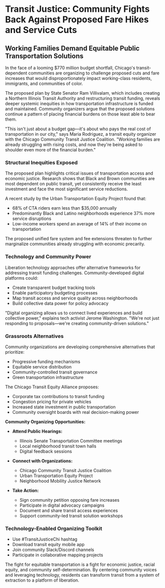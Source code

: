 # Transit Justice: Community Fights Back Against Proposed Fare Hikes and Service Cuts

## Working Families Demand Equitable Public Transportation Solutions

In the face of a looming $770 million budget shortfall, Chicago's transit-dependent communities are organizing to challenge proposed cuts and fare increases that would disproportionately impact working-class residents, immigrants, and communities of color.

The proposed plan by State Senator Ram Villivalam, which includes creating a Northern Illinois Transit Authority and restructuring transit funding, reveals deeper systemic inequities in how transportation infrastructure is funded and maintained. Community organizers argue that the proposed solutions continue a pattern of placing financial burdens on those least able to bear them.

"This isn't just about a budget gap—it's about who pays the real cost of transportation in our city," says Maria Rodriguez, a transit equity organizer with the Chicago Community Transit Justice Coalition. "Working families are already struggling with rising costs, and now they're being asked to shoulder even more of the financial burden."

### Structural Inequities Exposed

The proposed plan highlights critical issues of transportation access and economic justice. Research shows that Black and Brown communities are most dependent on public transit, yet consistently receive the least investment and face the most significant service reductions.

A recent study by the Urban Transportation Equity Project found that:
- 68% of CTA riders earn less than $35,000 annually
- Predominantly Black and Latino neighborhoods experience 37% more service disruptions
- Low-income workers spend an average of 14% of their income on transportation

The proposed unified fare system and fee extensions threaten to further marginalize communities already struggling with economic precarity.

### Technology and Community Power

Liberation technology approaches offer alternative frameworks for addressing transit funding challenges. Community-developed digital platforms could:
- Create transparent budget tracking tools
- Enable participatory budgeting processes
- Map transit access and service quality across neighborhoods
- Build collective data power for policy advocacy

"Digital organizing allows us to connect lived experiences and build collective power," explains tech activist Jerome Washington. "We're not just responding to proposals—we're creating community-driven solutions."

### Grassroots Alternatives

Community organizations are developing comprehensive alternatives that prioritize:
- Progressive funding mechanisms
- Equitable service distribution
- Community-controlled transit governance
- Green transportation infrastructure

The Chicago Transit Equity Alliance proposes:
- Corporate tax contributions to transit funding
- Congestion pricing for private vehicles
- Increased state investment in public transportation
- Community oversight boards with real decision-making power

**Community Organizing Opportunities:**

- **Attend Public Hearings:**
  - Illinois Senate Transportation Committee meetings
  - Local neighborhood transit town halls
  - Digital feedback sessions

- **Connect with Organizations:**
  - Chicago Community Transit Justice Coalition
  - Urban Transportation Equity Project
  - Neighborhood Mobility Justice Network

- **Take Action:**
  - Sign community petition opposing fare increases
  - Participate in digital advocacy campaigns
  - Document and share transit access experiences
  - Support community-led transit solution workshops

### Technology-Enabled Organizing Toolkit
- Use #TransitJusticeChi hashtag
- Download transit equity mobile app
- Join community Slack/Discord channels
- Participate in collaborative mapping projects

The fight for equitable transportation is a fight for economic justice, racial equity, and community self-determination. By centering community voices and leveraging technology, residents can transform transit from a system of extraction to a platform of liberation.